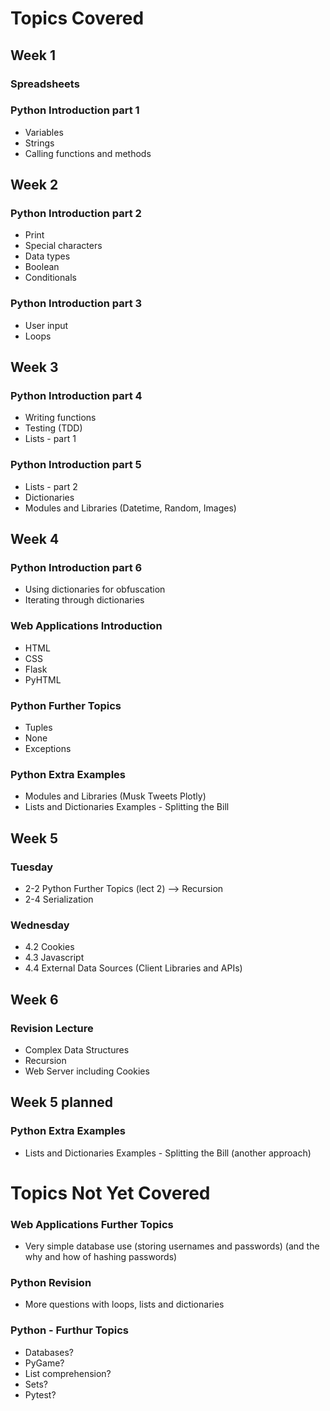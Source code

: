 # Topics Covered

## Week 1

### Spreadsheets

### Python Introduction part 1
* Variables
* Strings
* Calling functions and methods

## Week 2

### Python Introduction part 2
* Print
* Special characters
* Data types
* Boolean
* Conditionals

### Python Introduction part 3
* User input
* Loops

## Week 3

### Python Introduction part 4
* Writing functions
* Testing (TDD)
* Lists - part 1

### Python Introduction part 5
* Lists - part 2
* Dictionaries
* Modules and Libraries (Datetime, Random, Images)

## Week 4

### Python Introduction part 6
* Using dictionaries for obfuscation
* Iterating through dictionaries

### Web Applications Introduction
* HTML
* CSS
* Flask
* PyHTML

### Python Further Topics
* Tuples
* None
* Exceptions

### Python Extra Examples
* Modules and Libraries (Musk Tweets Plotly)
* Lists and Dictionaries Examples - Splitting the Bill

## Week 5

### Tuesday

* 2-2 Python Further Topics (lect 2) --> Recursion
* 2-4 Serialization

### Wednesday

* 4.2 Cookies
* 4.3 Javascript
* 4.4 External Data Sources (Client Libraries and APIs)

## Week 6

### Revision Lecture

* Complex Data Structures
* Recursion
* Web Server including Cookies

## Week 5 planned

### Python Extra Examples
* Lists and Dictionaries Examples - Splitting the Bill (another approach)

# Topics Not Yet Covered

### Web Applications Further Topics
* Very simple database use (storing usernames and passwords) (and the why and how of hashing passwords)

### Python Revision
* More questions with loops, lists and dictionaries


### Python - Furthur Topics

* Databases?
* PyGame?
* List comprehension?
* Sets?
* Pytest?


